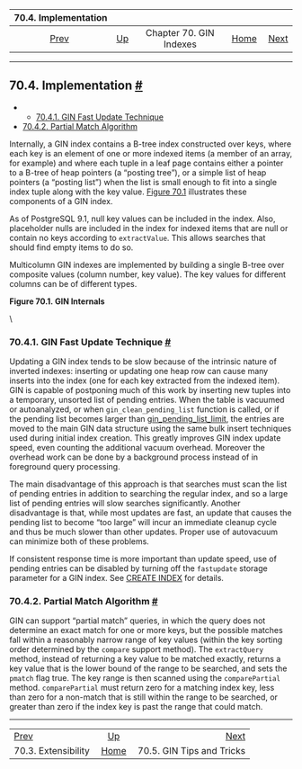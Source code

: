 

|                  70.4. Implementation                 |                                          |                         |                                                       |                                                    |
| :---------------------------------------------------: | :--------------------------------------- | :---------------------: | ----------------------------------------------------: | -------------------------------------------------: |
| [Prev](gin-extensibility.html "70.3. Extensibility")  | [Up](gin.html "Chapter 70. GIN Indexes") | Chapter 70. GIN Indexes | [Home](index.html "PostgreSQL 17devel Documentation") |  [Next](gin-tips.html "70.5. GIN Tips and Tricks") |

***

## 70.4. Implementation [#](#GIN-IMPLEMENTATION)

  * *   [70.4.1. GIN Fast Update Technique](gin-implementation.html#GIN-FAST-UPDATE)
  * [70.4.2. Partial Match Algorithm](gin-implementation.html#GIN-PARTIAL-MATCH)

Internally, a GIN index contains a B-tree index constructed over keys, where each key is an element of one or more indexed items (a member of an array, for example) and where each tuple in a leaf page contains either a pointer to a B-tree of heap pointers (a “posting tree”), or a simple list of heap pointers (a “posting list”) when the list is small enough to fit into a single index tuple along with the key value. [Figure 70.1](gin-implementation.html#GIN-INTERNALS-FIGURE "Figure 70.1. GIN Internals") illustrates these components of a GIN index.

As of PostgreSQL 9.1, null key values can be included in the index. Also, placeholder nulls are included in the index for indexed items that are null or contain no keys according to `extractValue`. This allows searches that should find empty items to do so.

Multicolumn GIN indexes are implemented by building a single B-tree over composite values (column number, key value). The key values for different columns can be of different types.

**Figure 70.1. GIN Internals**

\

### 70.4.1. GIN Fast Update Technique [#](#GIN-FAST-UPDATE)

Updating a GIN index tends to be slow because of the intrinsic nature of inverted indexes: inserting or updating one heap row can cause many inserts into the index (one for each key extracted from the indexed item). GIN is capable of postponing much of this work by inserting new tuples into a temporary, unsorted list of pending entries. When the table is vacuumed or autoanalyzed, or when `gin_clean_pending_list` function is called, or if the pending list becomes larger than [gin\_pending\_list\_limit](runtime-config-client.html#GUC-GIN-PENDING-LIST-LIMIT), the entries are moved to the main GIN data structure using the same bulk insert techniques used during initial index creation. This greatly improves GIN index update speed, even counting the additional vacuum overhead. Moreover the overhead work can be done by a background process instead of in foreground query processing.

The main disadvantage of this approach is that searches must scan the list of pending entries in addition to searching the regular index, and so a large list of pending entries will slow searches significantly. Another disadvantage is that, while most updates are fast, an update that causes the pending list to become “too large” will incur an immediate cleanup cycle and thus be much slower than other updates. Proper use of autovacuum can minimize both of these problems.

If consistent response time is more important than update speed, use of pending entries can be disabled by turning off the `fastupdate` storage parameter for a GIN index. See [CREATE INDEX](sql-createindex.html "CREATE INDEX") for details.

### 70.4.2. Partial Match Algorithm [#](#GIN-PARTIAL-MATCH)

GIN can support “partial match” queries, in which the query does not determine an exact match for one or more keys, but the possible matches fall within a reasonably narrow range of key values (within the key sorting order determined by the `compare` support method). The `extractQuery` method, instead of returning a key value to be matched exactly, returns a key value that is the lower bound of the range to be searched, and sets the `pmatch` flag true. The key range is then scanned using the `comparePartial` method. `comparePartial` must return zero for a matching index key, less than zero for a non-match that is still within the range to be searched, or greater than zero if the index key is past the range that could match.

***

|                                                       |                                                       |                                                    |
| :---------------------------------------------------- | :---------------------------------------------------: | -------------------------------------------------: |
| [Prev](gin-extensibility.html "70.3. Extensibility")  |        [Up](gin.html "Chapter 70. GIN Indexes")       |  [Next](gin-tips.html "70.5. GIN Tips and Tricks") |
| 70.3. Extensibility                                   | [Home](index.html "PostgreSQL 17devel Documentation") |                          70.5. GIN Tips and Tricks |
